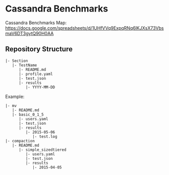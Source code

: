 # Cassandra Benchmarks

Cassandra Benchmarks Map: https://docs.google.com/spreadsheets/d/1UHfVVq9ExpqRNq6lKJXsX73VbsmaV6DT3gytQ90H0AA

## Repository Structure

    |- Section
       |- TestName
          |- README.md
          |- profile.yaml
          |- test.json
          |- results
             |- YYYY-MM-DD


Example:

    |- mv
       |- README.md
       |- basic_0_1_5
          |- users.yaml
          |- test.json
          |- results
             |- 2015-05-06
                |- test.log
    |- compaction
       |- README.md
          |- simple_sizedtiered
             |- users.yaml
             |- test.json
             |- results
                |- 2015-04-05
